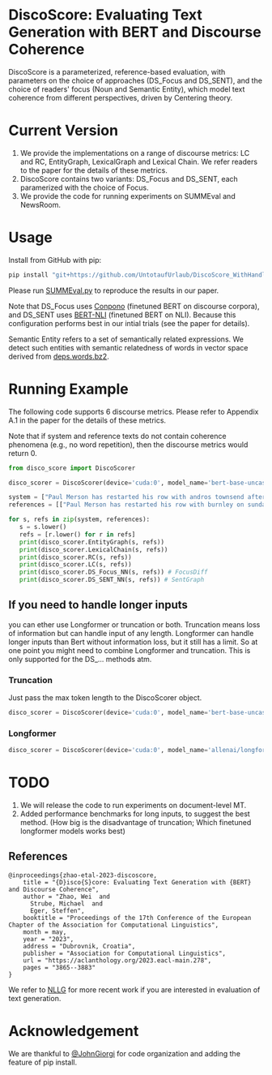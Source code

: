 # DiscoScore: Evaluating Text Generation with BERT and Discourse Coherence

DiscoScore is a parameterized, reference-based evaluation, with parameters on the choice of approaches (DS_Focus and DS_SENT), and the choice of readers' focus (Noun and Semantic Entity), which model text coherence from different perspectives, driven by Centering theory. 

# Current Version

1. We provide the implementations on a range of discourse metrics: LC and RC, EntityGraph, LexicalGraph and Lexical Chain. We refer readers to the paper for the details of these metrics. 
2. DiscoScore contains two variants: DS_Focus and DS_SENT, each paramerized with the choice of Focus. 
3. We provide the code for running experiments on SUMMEval and NewsRoom.

# Usage

Install from GitHub with pip:

```bash
pip install "git+https://github.com/UntotaufUrlaub/DiscoScore_WithHandlingLongInputs.git"
```

Please run [SUMMEval.py](https://github.com/AIPHES/DiscoScore/blob/main/SUMMEval.py) to reproduce the results in our paper. 

Note that DS_Focus uses [Conpono](https://drive.google.com/drive/folders/1FE2loCSfdBbYrYk_qHg6W_PTqvA9w46T?usp=sharing) (finetuned BERT on discourse corpora), and DS_SENT uses [BERT-NLI](https://drive.google.com/drive/folders/19-6TgHdfAVL6xzpqzMoTpxXKLkXOCBiO?usp=sharing) (finetuned BERT on NLI). Because this configuration performs best in our intial trials (see the paper for details). 

Semantic Entity refers to a set of semantically related expressions. We detect such entities with semantic relatedness of words in vector space derived from [deps.words.bz2](https://drive.google.com/file/d/1epNYyAKban3XYg6FCMvPhQw7Yf-Y78E4/view?usp=sharing).

# Running Example
The following code supports 6 discourse metrics. Please refer to Appendix A.1 in the paper for the details of these metrics. 

Note that if system and reference texts do not contain coherence phenomena (e.g., no word repetition), then the discourse metrics would return 0.

```python
from disco_score import DiscoScorer

disco_scorer = DiscoScorer(device='cuda:0', model_name='bert-base-uncased')

system = ["Paul Merson has restarted his row with andros townsend after the Tottenham midfielder was brought on with only seven minutes remaining in his team 's 0-0 draw with burnley. Townsend was brought on in the 83rd minute for Tottenham as they drew 0-0 against Burnley ."]
references = [["Paul Merson has restarted his row with burnley on sunday. Townsend was brought on in the 83rd minute for tottenham. Andros Townsend scores england 's equaliser in their 1-1 friendly draw. Townsend hit a stunning equaliser for england against italy."]]

for s, refs in zip(system, references):
   s = s.lower()
   refs = [r.lower() for r in refs]
   print(disco_scorer.EntityGraph(s, refs))
   print(disco_scorer.LexicalChain(s, refs))
   print(disco_scorer.RC(s, refs))    
   print(disco_scorer.LC(s, refs)) 
   print(disco_scorer.DS_Focus_NN(s, refs)) # FocusDiff 
   print(disco_scorer.DS_SENT_NN(s, refs)) # SentGraph
```

## If you need to handle longer inputs
you can ether use Longformer or truncation or both. Truncation means loss of information but can handle input of any length. Longformer can handle longer inputs than Bert without information loss, but it still has a limit. So at one point you might need to combine Longformer and truncation.
This is only supported for the DS_... methods atm.

### Truncation
Just pass the max token length to the DiscoScorer object.
```python
disco_scorer = DiscoScorer(device='cuda:0', model_name='bert-base-uncased', truncation=512)
```

### Longformer
```python
disco_scorer = DiscoScorer(device='cuda:0', model_name='allenai/longformer-base-4096')
```

# TODO
1. We will release the code to run experiments on document-level MT.
2. Added performance benchmarks for long inputs, to suggest the best method. (How big is the disadvantage of truncation; Which finetuned longformer models works best)

## References

```
@inproceedings{zhao-etal-2023-discoscore,
    title = "{D}isco{S}core: Evaluating Text Generation with {BERT} and Discourse Coherence",
    author = "Zhao, Wei  and
      Strube, Michael  and
      Eger, Steffen",
    booktitle = "Proceedings of the 17th Conference of the European Chapter of the Association for Computational Linguistics",
    month = may,
    year = "2023",
    address = "Dubrovnik, Croatia",
    publisher = "Association for Computational Linguistics",
    url = "https://aclanthology.org/2023.eacl-main.278",
    pages = "3865--3883"
}
```
We refer to [NLLG](https://nl2g.github.io/publications) for more recent work if you are interested in evaluation of text generation.

# Acknowledgement 
We are thankful to [@JohnGiorgi](https://github.com/AIPHES/DiscoScore/pull/2) for code organization and adding the feature of pip install. 
